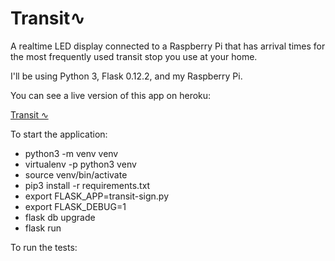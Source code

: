 # Transit∿

A realtime LED display connected to a Raspberry Pi that has arrival
times for the most frequently used transit stop you use at your home.

I'll be using Python 3, Flask 0.12.2, and my Raspberry Pi.

You can see a live version of this app on heroku:

[Transit ∿](https://transit-sign.herokuapp.com/)


To start the application:

- python3 -m venv venv
- virtualenv -p python3 venv
- source venv/bin/activate
- pip3 install -r requirements.txt
- export FLASK_APP=transit-sign.py
- export FLASK_DEBUG=1
- flask db upgrade
- flask run

To run the tests:

